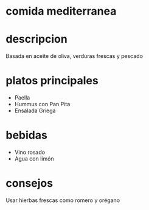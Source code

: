 # comida mediterranea

# descripcion 
Basada en aceite de oliva, verduras frescas y pescado 

# platos principales 
- Paella
- Hummus con Pan Pita 
- Ensalada Griega

# bebidas 
- Vino rosado 
- Agua con limón

# consejos 
Usar hierbas frescas como romero y orégano